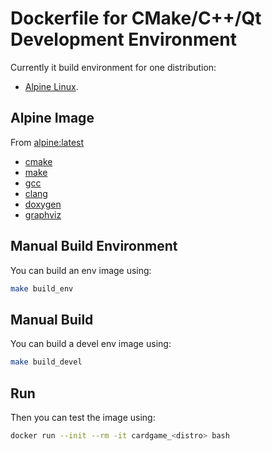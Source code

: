 # Dockerfile for CMake/C++/Qt Development Environment
Currently it build environment for one distribution:
* [Alpine Linux](https://alpinelinux.org/).

## Alpine Image

From [alpine:latest](https://hub.docker.com/r/alpine/)
* [cmake](https://pkgs.alpinelinux.org/package/edge/main/x86_64/cmake)
* [make](https://pkgs.alpinelinux.org/package/edge/main/x86_64/make)
* [gcc](https://pkgs.alpinelinux.org/package/edge/main/x86_64/gcc)
* [clang](https://pkgs.alpinelinux.org/package/edge/main/x86_64/clang)
* [doxygen](https://pkgs.alpinelinux.org/package/edge/main/x86_64/doxygen)
* [graphviz](https://pkgs.alpinelinux.org/package/edge/main/x86_64/graphviz)

## Manual Build Environment
You can build an env image using:
```sh
make build_env
```

## Manual Build
You can build a devel env image using:
```sh
make build_devel
```

## Run
Then you can test the image using:
```sh
docker run --init --rm -it cardgame_<distro> bash
```
